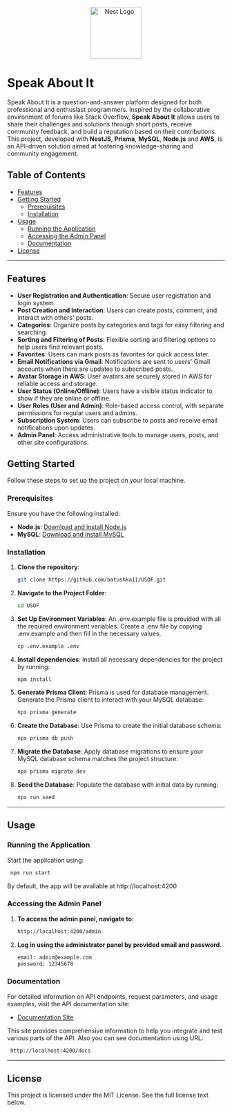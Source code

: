 <p align="center">
  <a href="http://nestjs.com/" target="blank"><img src="https://nestjs.com/img/logo-small.svg" width="120" alt="Nest Logo" /></a>
</p>

# Speak About It

Speak About It is a question-and-answer platform designed for both professional and enthusiast programmers. Inspired by the collaborative environment of forums like Stack Overflow, **Speak About It** allows users to share their challenges and solutions through short posts, receive community feedback, and build a reputation based on their contributions. This project, developed with **NestJS**, **Prisma**, **MySQL**, **Node.js** and **AWS**, is an API-driven solution aimed at fostering knowledge-sharing and community engagement.

## Table of Contents

- [Features](#features)
- [Getting Started](#getting-started)
  - [Prerequisites](#prerequisites)
  - [Installation](#installation)
- [Usage](#usage)
  - [Running the Application](#running-the-application)
  - [Accessing the Admin Panel](#accessing-the-admin-panel)
  - [Documentation](#documentation)
- [License](#license)

---

## Features

- **User Registration and Authentication**: Secure user registration and login system.
- **Post Creation and Interaction**: Users can create posts, comment, and interact with others’ posts.
- **Categories**: Organize posts by categories and tags for easy filtering and searching.
- **Sorting and Filtering of Posts**: Flexible sorting and filtering options to help users find relevant posts.
- **Favorites**: Users can mark posts as favorites for quick access later.
- **Email Notifications via Gmail**: Notifications are sent to users' Gmail accounts when there are updates to subscribed posts.
- **Avatar Storage in AWS**: User avatars are securely stored in AWS for reliable access and storage.
- **User Status (Online/Offline)**: Users have a visible status indicator to show if they are online or offline.
- **User Roles (User and Admin)**: Role-based access control, with separate permissions for regular users and admins.
- **Subscription System**: Users can subscribe to posts and receive email notifications upon updates.
- **Admin Panel**: Access administrative tools to manage users, posts, and other site configurations.

## Getting Started

Follow these steps to set up the project on your local machine.

### Prerequisites

Ensure you have the following installed:

- **Node.js**: [Download and install Node.js](https://nodejs.org/)
- **MySQL**: [Download and install MySQL](https://www.mysql.com/)

### Installation

1. **Clone the repository**:

   ```bash
   git clone https://github.com/batushka11/USOF.git
   ```

2. **Navigate to the Project Folder**:

   ```bash
   cd USOF
   ```

3. **Set Up Environment Variables**: An .env.example file is provided with all the required environment variables. Create a .env file by copying .env.example and then fill in the necessary values.

   ```bash
   cp .env.example .env
   ```

4. **Install dependencies**: Install all necessary dependencies for the project by running:

   ```bash
   npm install
   ```

5. **Generate Prisma Client**: Prisma is used for database management. Generate the Prisma client to interact with your MySQL database:

   ```bash
   npx prisma generate
   ```

6. **Create the Database**: Use Prisma to create the initial database schema:

   ```bash
   npx prisma db push
   ```

7. **Migrate the Database**: Apply database migrations to ensure your MySQL database schema matches the project structure:

   ```bash
   npx prisma migrate dev
   ```

8. **Seed the Database**: Populate the database with initial data by running:

   ```bash
   npx run seed
   ```

---

## Usage

### Running the Application

Start the application using:

```bash
 npm run start
```

By default, the app will be available at http://localhost:4200

### Accessing the Admin Panel

1. **To access the admin panel, navigate to**:

   ```bash
   http://localhost:4200/admin
   ```

2. **Log in using the administrator panel by provided email and password**.

   ```bash
   email: admin@example.com
   password: 12345678
   ```

### Documentation

For detailed information on API endpoints, request parameters, and usage examples, visit the API documentation site:

- [Documentation Site]()

This site provides comprehensive information to help you integrate and test various parts of the API.
Also you can see documentation using URL:

```bash
 http://localhost:4200/docs
```

---

## License

This project is licensed under the MIT License. See the full license text below.

